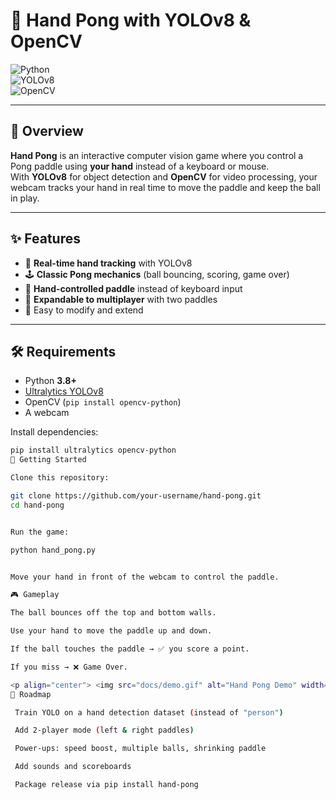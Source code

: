 # 🏓 Hand Pong with YOLOv8 & OpenCV  

![Python](https://img.shields.io/badge/Python-3.8%2B-blue?logo=python)  
![YOLOv8](https://img.shields.io/badge/YOLOv8-Object%20Detection-green?logo=github)  
![OpenCV](https://img.shields.io/badge/OpenCV-Computer%20Vision-red?logo=opencv)  

---

## 📖 Overview  
**Hand Pong** is an interactive computer vision game where you control a Pong paddle using **your hand** instead of a keyboard or mouse.  
With **YOLOv8** for object detection and **OpenCV** for video processing, your webcam tracks your hand in real time to move the paddle and keep the ball in play.  

---

## ✨ Features  
- 🎥 **Real-time hand tracking** with YOLOv8  
- 🕹️ **Classic Pong mechanics** (ball bouncing, scoring, game over)  
- 🤚 **Hand-controlled paddle** instead of keyboard input  
- 👥 **Expandable to multiplayer** with two paddles  
- 🔧 Easy to modify and extend  

---

## 🛠️ Requirements  

- Python **3.8+**  
- [Ultralytics YOLOv8](https://github.com/ultralytics/ultralytics)  
- OpenCV (`pip install opencv-python`)  
- A webcam  

Install dependencies:  
```bash
pip install ultralytics opencv-python
🚀 Getting Started

Clone this repository:

git clone https://github.com/your-username/hand-pong.git
cd hand-pong


Run the game:

python hand_pong.py


Move your hand in front of the webcam to control the paddle.

🎮 Gameplay

The ball bounces off the top and bottom walls.

Use your hand to move the paddle up and down.

If the ball touches the paddle → ✅ you score a point.

If you miss → ❌ Game Over.

<p align="center"> <img src="docs/demo.gif" alt="Hand Pong Demo" width="500"/> </p>
🔮 Roadmap

 Train YOLO on a hand detection dataset (instead of "person")

 Add 2-player mode (left & right paddles)

 Power-ups: speed boost, multiple balls, shrinking paddle

 Add sounds and scoreboards

 Package release via pip install hand-pong
